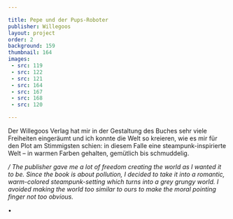 ```yaml
---

title: Pepe und der Pups-Roboter
publisher: Willegoos
layout: project
order: 2
background: 159
thumbnail: 164
images:
 - src: 119
 - src: 122
 - src: 121
 - src: 164
 - src: 167
 - src: 168
 - src: 120

---
```


Der Willegoos Verlag hat mir in der Gestaltung des Buches sehr viele Freiheiten eingeräumt und ich konnte die Welt so kreieren, wie es mir für den Plot am Stimmigsten schien: in diesem Falle eine steampunk-inspirierte Welt – in warmen Farben gehalten, gemütlich bis schmuddelig.

*/ The publisher gave me a lot of freedom creating the world as I wanted it to be. Since the book is about pollution, I decided to take it into a romantic, warm-colored steampunk-setting which turns into a grey grungy world. I avoided making the world too similar to ours to make the moral pointing finger not too obvious.*

• 